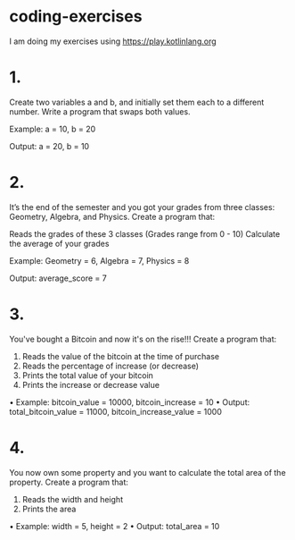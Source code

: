 # coding-exercises

I am doing my exercises using https://play.kotlinlang.org

# 1. 
Create two variables a and b, and initially set them each to a different number. Write a program that swaps both values.
 
 Example: a = 10, b = 20
 
 Output: a = 20, b = 10
 
# 2.
It’s the end of the semester and you got your grades from three classes: Geometry, Algebra, and Physics.
Create a program that:

Reads the grades of these 3 classes (Grades range from 0 - 10)
Calculate the average of your grades

Example: Geometry = 6, Algebra = 7, Physics = 8

Output: average_score = 7

# 3. 
You've bought a Bitcoin and now it's on the rise!!!
Create a program that:

1. Reads the value of the bitcoin at the time of purchase
2. Reads the percentage of increase (or decrease)
3. Prints the total value of your bitcoin
4. Prints the increase or decrease value

• Example: bitcoin_value = 10000, bitcoin_increase = 10
• Output: total_bitcoin_value = 11000, bitcoin_increase_value = 1000

# 4.
You now own some property and you want to calculate the total area of the property.
Create a program that:

1. Reads the width and height
2. Prints the area

• Example: width = 5, height = 2
• Output: total_area = 10






